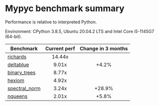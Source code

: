 # Mypyc benchmark summary

Performance is relative to interpreted Python.

Environment: CPython 3.8.5, Ubuntu 20.04.2 LTS and Intel Core i5-1145G7 (64-bit).

| Benchmark | Current perf | Change in 3 months |
| --- | :---: | :---: |
| [richards](benchmarks/richards.md) | 14.44x |  |
| [deltablue](benchmarks/deltablue.md) | 9.01x | +4.2% |
| [binary_trees](benchmarks/binary_trees.md) | 8.77x |  |
| [hexiom](benchmarks/hexiom.md) | 4.92x |  |
| [spectral_norm](benchmarks/spectral_norm.md) | 3.24x | +28.9% |
| [nqueens](benchmarks/nqueens.md) | 2.01x | +5.8% |
